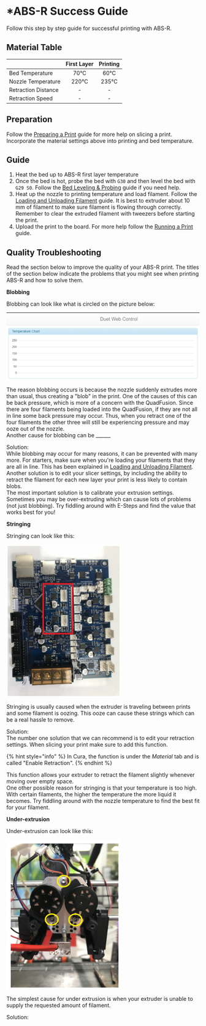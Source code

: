 # \*ABS-R Success Guide

Follow this step by step guide for successful printing with ABS-R.

## Material Table

|  | First Layer | Printing |
| --- | :---: | :---: |
| Bed Temperature | 70°C | 60°C |
| Nozzle Temperature | 220°C | 235°C |
| Retraction Distance | - | - |
| Retraction Speed | - | - |

## Preparation

Follow the [Preparing a Print](https://m3d.gitbook.io/promega-docs/getting-started/preparing-a-print) guide for more help on slicing a print. Incorporate the material settings above into printing and bed temperature.

## Guide

1. Heat the bed up to ABS-R first layer temperature
2. Once the bed is hot, probe the bed with `G30` and then level the bed with `G29 S0`. Follow the [Bed Leveling & Probing](https://m3d.gitbook.io/promega-docs/repair-guides/repairing-broken-belt-clamps#leveling-the-bed) guide if you need help.
3. Heat up the nozzle to printing temperature and load filament. Follow the [Loading and Unloading Filament](https://m3d.gitbook.io/promega-docs/getting-started/loading-and-unloading-filament#loading-filament) guide. It is best to extruder about 10  mm of filament to make sure filament is flowing through correctly. Remember to clear the extruded filament with tweezers before starting the print.
4. Upload the print to the board. For more help follow the [Running a Print](https://m3d.gitbook.io/promega-docs/getting-started/running-a-print) guide.

## Quality Troubleshooting

Read the section below to improve the quality of your ABS-R print. The titles of the section below indicate the problems that you might see when printing ABS-R and how to solve them.

**Blobbing**

Blobbing can look like what is circled on the picture below:

![](../.gitbook/assets/image%20%288%29.png)

The reason blobbing occurs is because the nozzle suddenly extrudes more than usual, thus creating a "blob" in the print. One of the causes of this can be back pressure, which is more of a concern with the QuadFusion. Since there are four filaments being loaded into the QuadFusion, if they are not all in line some back pressure may occur. Thus, when you retract one of the four filaments the other three will still be experiencing pressure and may ooze out of the nozzle.  
Another cause for blobbing can be \_\_\_\_\_\_

Solution:  
While blobbing may occur for many reasons, it can be prevented with many more. For starters, make sure when you're loading your filaments that they are all in line. This has been explained in [Loading and Unloading Filament](../getting-started/loading-and-unloading-filament.md).   
Another solution is to edit your slicer settings, by including the ability to retract the filament for each new layer your print is less likely to contain blobs.   
The most important solution is to calibrate your extrusion settings. Sometimes you may be over-extruding which can cause lots of problems \(not just blobbing\). Try fiddling around with E-Steps and find the value that works best for you!

**Stringing**

Stringing can look like this:

![](../.gitbook/assets/image.png)

Stringing is usually caused when the extruder is traveling between prints and some filament is oozing. This ooze can cause these strings which can be a real hassle to remove. 

Solution:  
The number one solution that we can recommend is to edit your retraction settings. When slicing your print make sure to add this function. 

{% hint style="info" %}
In Cura, the function is under the _Material_ tab and is called "Enable Retraction".
{% endhint %}

This function allows your extruder to retract the filament slightly whenever moving over empty space.  
One other possible reason for stringing is that your temperature is too high. With certain filaments, the higher the temperature the more liquid it becomes. Try fiddling around with the nozzle temperature to find the best fit for your filament. 

**Under-extrusion**

Under-extrusion can look like this: 

![](../.gitbook/assets/image%20%2842%29.png)

The simplest cause for under extrusion is when your extruder is unable to supply the requested amount of filament.

Solution:  


